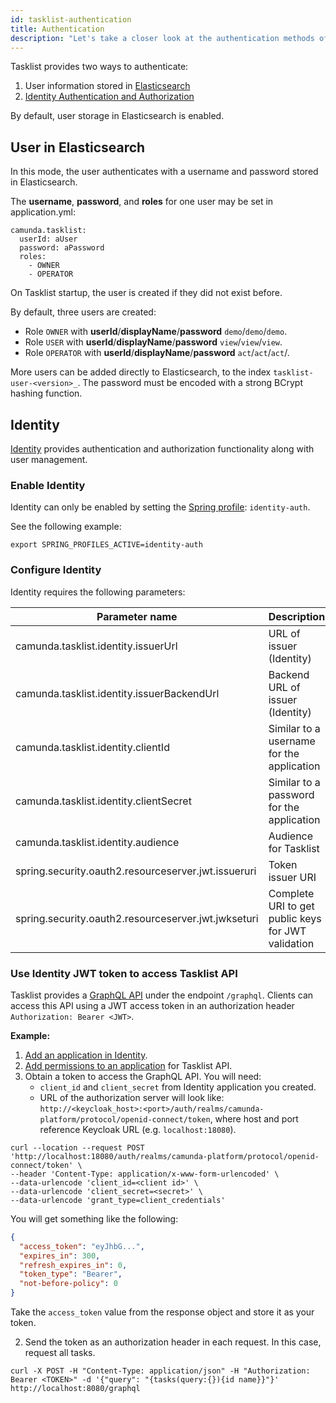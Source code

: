 ```yaml
---
id: tasklist-authentication
title: Authentication
description: "Let's take a closer look at the authentication methods of Tasklist."
---
```


Tasklist provides two ways to authenticate:

1. User information stored in [Elasticsearch](#user-in-elasticsearch)
2. [Identity Authentication and Authorization](#identity)

By default, user storage in Elasticsearch is enabled.

## User in Elasticsearch

In this mode, the user authenticates with a username and password stored in Elasticsearch.

The **username**, **password**, and **roles** for one user may be set in application.yml:

```
camunda.tasklist:
  userId: aUser
  password: aPassword
  roles:
    - OWNER
    - OPERATOR
```

On Tasklist startup, the user is created if they did not exist before.

By default, three users are created:

- Role `OWNER` with **userId**/**displayName**/**password** `demo`/`demo`/`demo`.
- Role `USER` with **userId**/**displayName**/**password** `view`/`view`/`view`.
- Role `OPERATOR` with **userId**/**displayName**/**password** `act`/`act`/`act`/.

More users can be added directly to Elasticsearch, to the index `tasklist-user-<version>_`. The password must be encoded with a strong BCrypt hashing function.

## Identity

[Identity](../../identity/what-is-identity/) provides authentication and authorization functionality along with user management.

### Enable Identity

Identity can only be enabled by setting the [Spring profile](https://docs.spring.io/spring-boot/docs/current/reference/html/spring-boot-features.html#boot-features-profiles): `identity-auth`.

See the following example:

```
export SPRING_PROFILES_ACTIVE=identity-auth
```

### Configure Identity

Identity requires the following parameters:

| Parameter name                                      | Description                                        | Example value                                                                     |
| --------------------------------------------------- | -------------------------------------------------- | --------------------------------------------------------------------------------- |
| camunda.tasklist.identity.issuerUrl                 | URL of issuer (Identity)                           | http://localhost:18080/auth/realms/camunda-platform                               |
| camunda.tasklist.identity.issuerBackendUrl          | Backend URL of issuer (Identity)                   | http://localhost:18080/auth/realms/camunda-platform                               |
| camunda.tasklist.identity.clientId                  | Similar to a username for the application          | tasklist                                                                          |
| camunda.tasklist.identity.clientSecret              | Similar to a password for the application          | XALaRPl...s7dL7                                                                   |
| camunda.tasklist.identity.audience                  | Audience for Tasklist                              | tasklist-api                                                                      |
| spring.security.oauth2.resourceserver.jwt.issueruri | Token issuer URI                                   | http://localhost:18080/auth/realms/camunda-platform                               |
| spring.security.oauth2.resourceserver.jwt.jwkseturi | Complete URI to get public keys for JWT validation | http://localhost:18080/auth/realms/camunda-platform/protocol/openid-connect/certs |

### Use Identity JWT token to access Tasklist API

Tasklist provides a [GraphQL API](../../../apis-tools/tasklist-api/) under the endpoint `/graphql`. Clients can access this API using a JWT access token in an authorization header `Authorization: Bearer <JWT>`.

**Example:**

1. [Add an application in Identity](../../identity/user-guide/adding-an-application/).
2. [Add permissions to an application](../../identity/user-guide/assigning-a-permission-to-an-application/) for Tasklist API.
3. Obtain a token to access the GraphQL API.
   You will need:
   - `client_id` and `client_secret` from Identity application you created.
   - URL of the authorization server will look like: `http://<keycloak_host>:<port>/auth/realms/camunda-platform/protocol/openid-connect/token`, where host and port reference Keycloak URL (e.g. `localhost:18080`).

```shell
curl --location --request POST 'http://localhost:18080/auth/realms/camunda-platform/protocol/openid-connect/token' \
--header 'Content-Type: application/x-www-form-urlencoded' \
--data-urlencode 'client_id=<client id>' \
--data-urlencode 'client_secret=<secret>' \
--data-urlencode 'grant_type=client_credentials'
```

You will get something like the following:

```json
{
  "access_token": "eyJhbG...",
  "expires_in": 300,
  "refresh_expires_in": 0,
  "token_type": "Bearer",
  "not-before-policy": 0
}
```

Take the `access_token` value from the response object and store it as your token.

2. Send the token as an authorization header in each request. In this case, request all tasks.

```shell
curl -X POST -H "Content-Type: application/json" -H "Authorization: Bearer <TOKEN>" -d '{"query": "{tasks(query:{}){id name}}"}' http://localhost:8080/graphql
```
